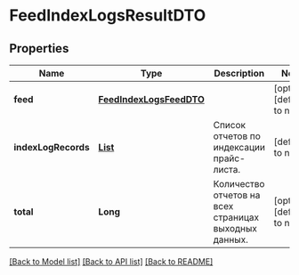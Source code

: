 # FeedIndexLogsResultDTO
## Properties

| Name | Type | Description | Notes |
|------------ | ------------- | ------------- | -------------|
| **feed** | [**FeedIndexLogsFeedDTO**](FeedIndexLogsFeedDTO.md) |  | [optional] [default to null] |
| **indexLogRecords** | [**List**](FeedIndexLogsRecordDTO.md) | Список отчетов по индексации прайс-листа. | [default to null] |
| **total** | **Long** | Количество отчетов на всех страницах выходных данных. | [optional] [default to null] |

[[Back to Model list]](../README.md#documentation-for-models) [[Back to API list]](../README.md#documentation-for-api-endpoints) [[Back to README]](../README.md)

